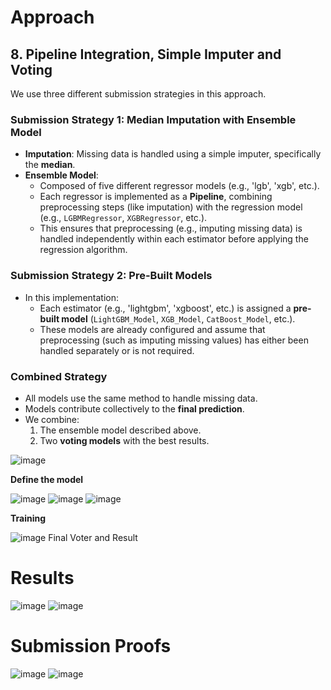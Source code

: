 # Approach
## 8. Pipeline Integration, Simple Imputer and Voting
We use three different submission strategies in this approach.  

### Submission Strategy 1: Median Imputation with Ensemble Model  
- **Imputation**: Missing data is handled using a simple imputer, specifically the **median**.  
- **Ensemble Model**:  
  - Composed of five different regressor models (e.g., 'lgb', 'xgb', etc.).  
  - Each regressor is implemented as a **Pipeline**, combining preprocessing steps (like imputation) with the regression model (e.g., `LGBMRegressor`, `XGBRegressor`, etc.).  
  - This ensures that preprocessing (e.g., imputing missing data) is handled independently within each estimator before applying the regression algorithm.  

### Submission Strategy 2: Pre-Built Models  
- In this implementation:  
  - Each estimator (e.g., 'lightgbm', 'xgboost', etc.) is assigned a **pre-built model** (`LightGBM_Model`, `XGB_Model`, `CatBoost_Model`, etc.).  
  - These models are already configured and assume that preprocessing (such as imputing missing values) has either been handled separately or is not required.  

### Combined Strategy  
- All models use the same method to handle missing data.  
- Models contribute collectively to the **final prediction**.  
- We combine:  
  1. The ensemble model described above.  
  2. Two **voting models** with the best results.
 

![image](https://github.com/user-attachments/assets/c16247fc-d24e-4643-a15c-b64c61f95e51)

**Define the model**

![image](https://github.com/user-attachments/assets/21cfeb14-6073-4724-ad1b-1df0abff7a23)
![image](https://github.com/user-attachments/assets/53d47127-e702-4941-a862-a6566fe3f16d)
![image](https://github.com/user-attachments/assets/96cc0619-2604-4c38-b324-d2530dd93241)

**Training**

![image](https://github.com/user-attachments/assets/35f27057-6258-4cc2-8164-7b29f373a75d)
Final Voter and Result


# Results
![image](https://github.com/user-attachments/assets/51a48f55-bf13-415e-b533-0d3ccd3b5297)
![image](https://github.com/user-attachments/assets/3ef2bc05-1aa4-4559-8b9d-3e4795155e40)


# Submission Proofs
![image](https://github.com/user-attachments/assets/c4931143-b46b-46f8-9032-4d8ab101c42e)
![image](https://github.com/user-attachments/assets/4b24aa04-d599-4690-b794-af9eb84877c2)
